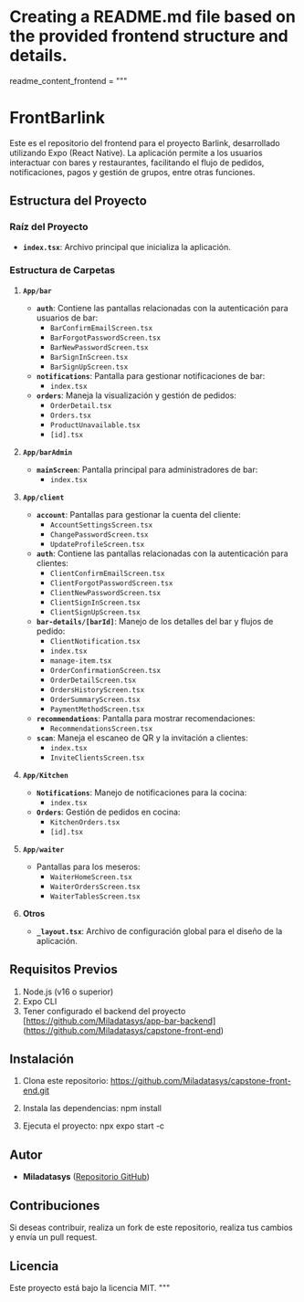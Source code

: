 # Creating a README.md file based on the provided frontend structure and details.

readme_content_frontend = """
# FrontBarlink

Este es el repositorio del frontend para el proyecto Barlink, desarrollado utilizando Expo (React Native). La aplicación permite a los usuarios interactuar con bares y restaurantes, facilitando el flujo de pedidos, notificaciones, pagos y gestión de grupos, entre otras funciones.

## Estructura del Proyecto

### Raíz del Proyecto
- **`index.tsx`**: Archivo principal que inicializa la aplicación.

### Estructura de Carpetas

1. **`App/bar`**
   - **`auth`**: Contiene las pantallas relacionadas con la autenticación para usuarios de bar:
     - `BarConfirmEmailScreen.tsx`
     - `BarForgotPasswordScreen.tsx`
     - `BarNewPasswordScreen.tsx`
     - `BarSignInScreen.tsx`
     - `BarSignUpScreen.tsx`
   - **`notifications`**: Pantalla para gestionar notificaciones de bar:
     - `index.tsx`
   - **`orders`**: Maneja la visualización y gestión de pedidos:
     - `OrderDetail.tsx`
     - `Orders.tsx`
     - `ProductUnavailable.tsx`
     - `[id].tsx`

2. **`App/barAdmin`**
   - **`mainScreen`**: Pantalla principal para administradores de bar:
     - `index.tsx`

3. **`App/client`**
   - **`account`**: Pantallas para gestionar la cuenta del cliente:
     - `AccountSettingsScreen.tsx`
     - `ChangePasswordScreen.tsx`
     - `UpdateProfileScreen.tsx`
   - **`auth`**: Contiene las pantallas relacionadas con la autenticación para clientes:
     - `ClientConfirmEmailScreen.tsx`
     - `ClientForgotPasswordScreen.tsx`
     - `ClientNewPasswordScreen.tsx`
     - `ClientSignInScreen.tsx`
     - `ClientSignUpScreen.tsx`
   - **`bar-details/[barId]`**: Manejo de los detalles del bar y flujos de pedido:
     - `ClientNotification.tsx`
     - `index.tsx`
     - `manage-item.tsx`
     - `OrderConfirmationScreen.tsx`
     - `OrderDetailScreen.tsx`
     - `OrdersHistoryScreen.tsx`
     - `OrderSummaryScreen.tsx`
     - `PaymentMethodScreen.tsx`
   - **`recommendations`**: Pantalla para mostrar recomendaciones:
     - `RecommendationsScreen.tsx`
   - **`scan`**: Maneja el escaneo de QR y la invitación a clientes:
     - `index.tsx`
     - `InviteClientsScreen.tsx`

4. **`App/Kitchen`**
   - **`Notifications`**: Manejo de notificaciones para la cocina:
     - `index.tsx`
   - **`Orders`**: Gestión de pedidos en cocina:
     - `KitchenOrders.tsx`
     - `[id].tsx`

5. **`App/waiter`**
   - Pantallas para los meseros:
     - `WaiterHomeScreen.tsx`
     - `WaiterOrdersScreen.tsx`
     - `WaiterTablesScreen.tsx`

6. **Otros**
   - **`_layout.tsx`**: Archivo de configuración global para el diseño de la aplicación.

## Requisitos Previos
1. Node.js (v16 o superior)
2. Expo CLI
3. Tener configurado el backend del proyecto [https://github.com/Miladatasys/app-bar-backend]
(https://github.com/Miladatasys/capstone-front-end)

## Instalación
1. Clona este repositorio: https://github.com/Miladatasys/capstone-front-end.git

2. Instala las dependencias:
npm install

3. Ejecuta el proyecto:
npx expo start -c


## Autor
- **Miladatasys** ([Repositorio GitHub](https://github.com/Miladatasys/capstone-front-end))

## Contribuciones
Si deseas contribuir, realiza un fork de este repositorio, realiza tus cambios y envía un pull request.

## Licencia
Este proyecto está bajo la licencia MIT.
"""


